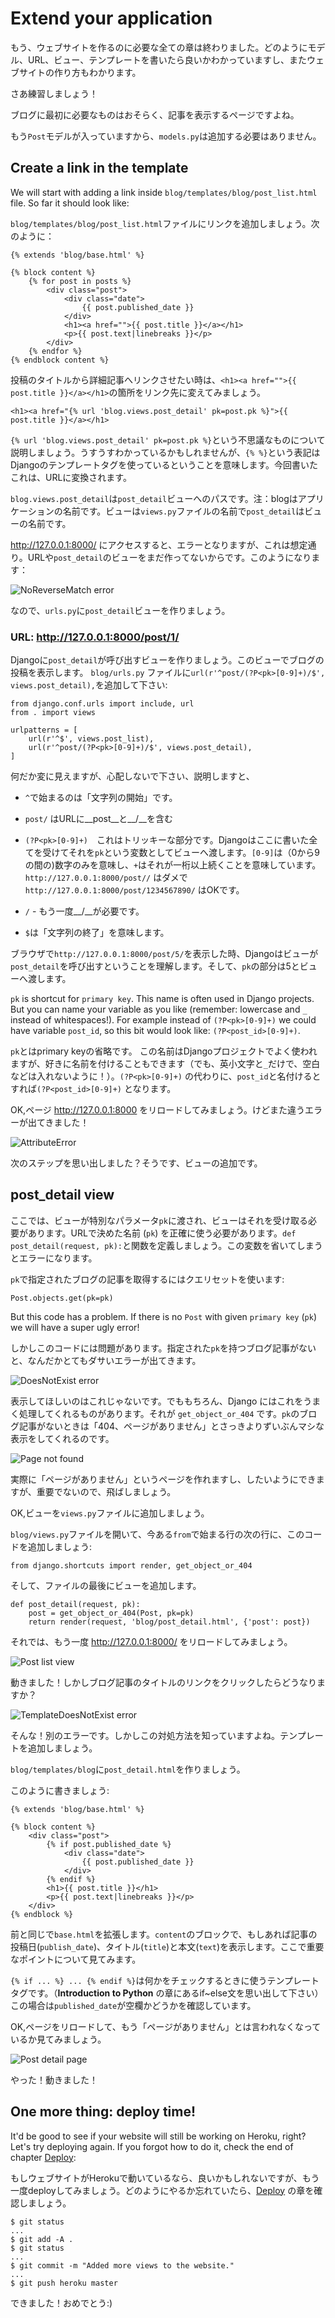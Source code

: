  # Extend your application

もう、ウェブサイトを作るのに必要な全ての章は終わりました。どのようにモデル、URL、ビュー、テンプレートを書いたら良いかわかっていますし、またウェブサイトの作り方もわかります。

さあ練習しましょう！

ブログに最初に必要なものはおそらく、記事を表示するページですよね。

もう`Post`モデルが入っていますから、`models.py`は追加する必要はありません。

## Create a link in the template

We will start with adding a link inside `blog/templates/blog/post_list.html` file. So far it should look like:

`blog/templates/blog/post_list.html`ファイルにリンクを追加しましょう。次のように：

    {% extends 'blog/base.html' %}

    {% block content %}
        {% for post in posts %}
            <div class="post">
                <div class="date">
                    {{ post.published_date }}
                </div>
                <h1><a href="">{{ post.title }}</a></h1>
                <p>{{ post.text|linebreaks }}</p>
            </div>
        {% endfor %}
    {% endblock content %}

投稿のタイトルから詳細記事へリンクさせたい時は、`<h1><a href="">{{ post.title }}</a></h1>`の箇所をリンク先に変えてみましょう。

    <h1><a href="{% url 'blog.views.post_detail' pk=post.pk %}">{{ post.title }}</a></h1>

`{% url 'blog.views.post_detail' pk=post.pk %}`という不思議なものについて説明しましょう。うすうすわかっているかもしれませんが、`{% %}`という表記はDjangoのテンプレートタグを使っているということを意味します。今回書いたこれは、URLに変換されます。

`blog.views.post_detail`は`post_detail`ビューへのパスです。注：blogはアプリケーションの名前です。ビューは`views.py`ファイルの名前で`post_detail`はビューの名前です。

http://127.0.0.1:8000/ にアクセスすると、エラーとなりますが、これは想定通り。URLや`post_detail`のビューをまだ作ってないからです。このようになります：

![NoReverseMatch error](images/no_reverse_match2.png)

なので、`urls.py`に`post_detail`ビューを作りましょう。

### URL: http://127.0.0.1:8000/post/1/

Djangoに`post_detail`が呼び出すビューを作りましょう。このビューでブログの投稿を表示します。 `blog/urls.py` ファイルに`url(r'^post/(?P<pk>[0-9]+)/$', views.post_detail),`を追加して下さい:

    from django.conf.urls import include, url
    from . import views

    urlpatterns = [
        url(r'^$', views.post_list),
        url(r'^post/(?P<pk>[0-9]+)/$', views.post_detail),
    ]

何だか変に見えますが、心配しないで下さい、説明しますと、

- `^`で始まるのは「文字列の開始」です。

- `post/` はURLに__post__と__/__を含む

- `(?P<pk>[0-9]+)`　これはトリッキーな部分です。Djangoはここに書いた全てを受けてそれを`pk`という変数としてビューへ渡します。`[0-9]`は（0から9の間の)数字のみを意味し、`+`はそれが一桁以上続くことを意味しています。`http://127.0.0.1:8000/post//` はダメで`http://127.0.0.1:8000/post/1234567890/` はOKです。

- `/` - もう一度__/__が必要です。

- `$`は「文字列の終了」を意味します。

ブラウザで`http://127.0.0.1:8000/post/5/`を表示した時、Djangoはビューが`post_detail`を呼び出すということを理解します。そして、`pk`の部分は5とビューへ渡します。

`pk` is shortcut for `primary key`. This name is often used in Django projects. But you can name your variable as you like (remember: lowercase and `_` instead of whitespaces!). For example instead of `(?P<pk>[0-9]+)` we could have variable `post_id`, so this bit would look like: `(?P<post_id>[0-9]+)`.

`pk`とはprimary keyの省略です。
この名前はDjangoプロジェクトでよく使われますが、好きに名前を付けることもできます（でも、英小文字と`_`だけで、空白などは入れないように！）。`(?P<pk>[0-9]+)` の代わりに、`post_id`と名付けるとすれば`(?P<post_id>[0-9]+)` となります。

OK,ページ http://127.0.0.1:8000 をリロードしてみましょう。けどまた違うエラーが出てきました！

![AttributeError](images/attribute_error2.png)

次のステップを思い出しました？そうです、ビューの追加です。

## post_detail view

ここでは、ビューが特別なパラメータ`pk`に渡され、ビューはそれを受け取る必要があります。URLで決めた名前 (`pk`) を正確に使う必要があります。`def post_detail(request, pk):`と関数を定義しましょう。この変数を省いてしまうとエラーになります。

`pk`で指定されたブログの記事を取得するにはクエリセットを使います:

    Post.objects.get(pk=pk)

But this code has a problem. If there is no `Post` with given `primary key` (`pk`) we will have a super ugly error!

しかしこのコードには問題があります。指定された`pk`を持つブログ記事がないと、なんだかとてもダサいエラーが出てきます。

![DoesNotExist error](images/does_not_exist2.png)

表示してほしいのはこれじゃないです。でももちろん、Django にはこれをうまく処理してくれるものがあります。それが `get_object_or_404` です。`pk`のブログ記事がないときは「404、ページがありません」とさっきよりずいぶんマシな表示をしてくれるのです。

![Page not found](images/404_2.png)

実際に「ページがありません」というページを作れますし、したいようにできますが、重要でないので、飛ばしましょう。

OK,ビューを`views.py`ファイルに追加しましょう。

`blog/views.py`ファイルを開いて、今ある`from`で始まる行の次の行に、このコードを追加しましょう:

    from django.shortcuts import render, get_object_or_404

そして、ファイルの最後にビューを追加します。

    def post_detail(request, pk):
        post = get_object_or_404(Post, pk=pk)
        return render(request, 'blog/post_detail.html', {'post': post})

それでは、もう一度 http://127.0.0.1:8000/ をリロードしてみましょう。

![Post list view](images/post_list2.png)

動きました！しかしブログ記事のタイトルのリンクをクリックしたらどうなりますか？

![TemplateDoesNotExist error](images/template_does_not_exist2.png)

そんな！別のエラーです。しかしこの対処方法を知っていますよね。テンプレートを追加しましょう。

`blog/templates/blog`に`post_detail.html`を作りましょう。

このように書きましょう:

    {% extends 'blog/base.html' %}

    {% block content %}
        <div class="post">
            {% if post.published_date %}
                <div class="date">
                    {{ post.published_date }}
                </div>
            {% endif %}
            <h1>{{ post.title }}</h1>
            <p>{{ post.text|linebreaks }}</p>
        </div>
    {% endblock %}

前と同じで`base.html`を拡張します。`content`のブロックで、もしあれば記事の投稿日(`publish_date`)、タイトル(`title`)と本文(`text`)を表示します。ここで重要なポイントについて見てみます。

`{% if ... %} ... {% endif %}`は何かをチェックするときに使うテンプレートタグです。（__Introduction to Python__ の章にあるif~else文を思い出して下さい）この場合は`published_date`が空欄かどうかを確認しています。

OK,ページをリロードして、もう「ページがありません」とは言われなくなっているか見てみましょう。

![Post detail page](images/post_detail2.png)

やった！動きました！

## One more thing: deploy time!

It'd be good to see if your website will still be working on Heroku, right? Let's try deploying again. If you forgot how to do it, check the end of chapter [Deploy](../deploy/README.md):

もしウェブサイトがHerokuで動いているなら、良いかもしれないですが、もう一度deployしてみましょう。どのようにやるか忘れていたら、[Deploy](../deploy/README.md) の章を確認しましょう。

    $ git status
    ...
    $ git add -A .
    $ git status
    ...
    $ git commit -m "Added more views to the website."
    ...
    $ git push heroku master

できました！おめでとう:)
